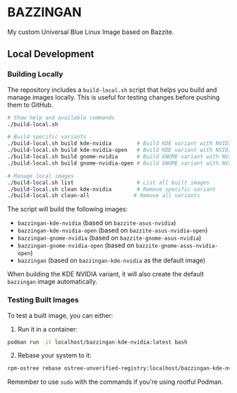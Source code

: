 # BAZZINGAN

My custom Universal Blue Linux Image based on Bazzite.

## Local Development

### Building Locally

The repository includes a `build-local.sh` script that helps you build and manage images locally. This is useful for testing changes before pushing them to GitHub.

```bash
# Show help and available commands
./build-local.sh

# Build specific variants
./build-local.sh build kde-nvidia        # Build KDE variant with NVIDIA drivers
./build-local.sh build kde-nvidia-open   # Build KDE variant with NVIDIA open drivers
./build-local.sh build gnome-nvidia      # Build GNOME variant with NVIDIA drivers
./build-local.sh build gnome-nvidia-open # Build GNOME variant with NVIDIA open drivers

# Manage local images
./build-local.sh list                    # List all built images
./build-local.sh clean kde-nvidia        # Remove specific variant
./build-local.sh clean-all              # Remove all variants
```

The script will build the following images:

- `bazzingan-kde-nvidia` (based on `bazzite-asus-nvidia`)
- `bazzingan-kde-nvidia-open` (based on `bazzite-asus-nvidia-open`)
- `bazzingan-gnome-nvidia` (based on `bazzite-gnome-asus-nvidia`)
- `bazzingan-gnome-nvidia-open` (based on `bazzite-gnome-asus-nvidia-open`)
- `bazzingan` (based on `bazzingan-kde-nvidia` as the default image)

When building the KDE NVIDIA variant, it will also create the default `bazzingan` image automatically.

### Testing Built Images

To test a built image, you can either:

1. Run it in a container:

```bash
podman run -it localhost/bazzingan-kde-nvidia:latest bash
```

2. Rebase your system to it:

```bash
rpm-ostree rebase ostree-unverified-registry:localhost/bazzingan-kde-nvidia:latest
```

Remember to use `sudo` with the commands if you're using rootful Podman.

